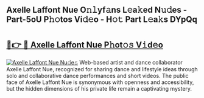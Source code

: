 ## Axelle Laffont Nue O𝚗𝚕yf𝚊ns L𝚎a𝚔ed N𝚞𝚍es - Part-5oU P𝚑𝚘tos Vi𝚍𝚎o - H𝚘𝚝 Part L𝚎a𝚔s DYpQq

# <h2><a href="http://kfcol1h.oniu.top/?m=Axelle+Laffont+Nue">🔗👉 🔴 Axelle Laffont Nue P𝚑ot𝚘𝚜 V𝚒d𝚎o</a></h2>

[![Axelle Laffont Nue Nu𝚍e𝚜](https://i.imgur.com/0qMVB7G.gif)](http://kfcol1h.oniu.top/?m=Axelle+Laffont+Nue)
Web-based artist and dance collaborator Axelle Laffont Nue, recognized for sharing dance and lifestyle ideas through solo and collaborative dance performances and short videos. The public face of Axelle Laffont Nue is synonymous with openness and accessibility, but the hidden dimensions of his private life remain a captivating mystery.  
